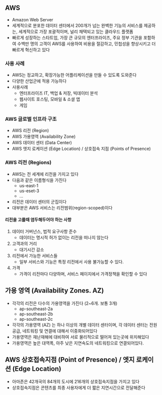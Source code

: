 ## AWS

- Amazon Web Server
- 세계적으로 분포한 데이터 센터에서 200개가 넘는 완벽한 기능의 서비스를 제공하는, 세계적으로 가장 포괄적이며, 널리 채택되고 있는 클라우드 플랫폼
- 빠르게 성장하는 스타트업, 가장 큰 규모의 엔터프라이즈, 주요 정부 기관을 포함하여 수백만 명의 고객이 AWS를 사용하여 비용을 절감하고, 민첩성을 향상시키고 더 빠르게 혁신하고 있다

### 사용 사례

- AWS는 정교하고, 확장가능한 어플리케이션을 만들 수 있도록 도와준다
- 다양한 산업군에 적용 가능하다
- 사용사례
  - 엔터프라이즈 IT, 백업 & 저장, 빅데이터 분석
  - 웹사이트 호스팅, 모바일 & 소셜 앱
  - 게임

### AWS 글로벌 인프라 구조

- AWS 리전 (Region)
- AWS 가용영역 (Availability Zone)
- AWS 데이터 센터 (Data Center)
- AWS 엣지 로케이션 (Edge Location) / 상호접속 지점 (Points of Presence)


### AWS 리전 (Regions)

- AWS는 전 세계에 리전을 가지고 있다
- 다음과 같은 이름형식을 가진다
  - us-east-1
  - us-eset-3
  - ...
- 리전은 데이터 센터의 군집이다
- 대부분은 AWS 서비스는 리전범위(region-scoped)이다

#### 리전을 고를때 염두해두어야 하는 사항

1. 데이터 거버넌스, 법적 요구사항 준수
   - 데이터는 명시적 허가 없이는 리전을 떠나지 않는다
2. 고객과의 거리
   - 대기시간 감소
3. 리전에서 가능한 서비스들
   - 일부 서비스와 기능은 특정 리전에서 사용 불가능할 수 있다.
4. 가격
   - 가격이 리전마다 다양하며, 서비스 페이지에서 가격정책을 확인할 수 있다


## 가용 영역 (Availability Zones. AZ)

- 각각의 리전은 다수의 가용영역을 가진다 (2~6개. 보통 3개)
  - ap-southeast-2a
  - ap-southeast-2b
  - ap-southeast-2c
- 각각의 가용영역 (AZ) 는 하나 이상의 개별 데이터 센터이며, 각 데이터 센터는 전원공급, 네트워킹 및 연결에 대해서 이중화되어있다
- 가용영역은 재난재해에 대비하여 서로 물리적으로 떨어져 있는곳에 위치해있다
- 가용영역은 높은 대역폭, 아주 낮은 지연속도의 네트워킹으로 연결되어있다.

## AWS 상호접속지점 (Point of Presence) / 엣지 로케이션 (Edge Location)

- 아마존은 42개국의 84개의 도시에 216개의 상호접속지점을 가지고 있다
- 상호접속지점은 콘텐츠를 최종 사용자에게 더 짧은 지연시간으로 전달해준다
